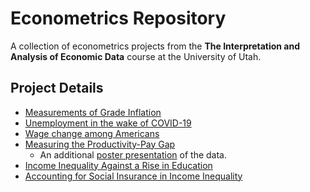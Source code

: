 # Econometrics Repository

A collection of econometrics projects from the **The Interpretation and Analysis of Economic Data** course at the University of Utah.

## Project Details

* [Measurements of Grade Inflation](assignment04/grades.png)
* [Unemployment in the wake of COVID-19](assignment05/analysis.pdf)
* [Wage change among Americans](assignment06/output.png)
* [Measuring the Productivity-Pay Gap](assignment07/analysis.pdf)
   - An additional [poster presentation](assignment07/poster_presentation.pdf) of the data.
* [Income Inequality Against a Rise in Education](assignment08/analysis.pdf)
* [Accounting for Social Insurance in Income Inequality](assignment09/analysis.pdf)
